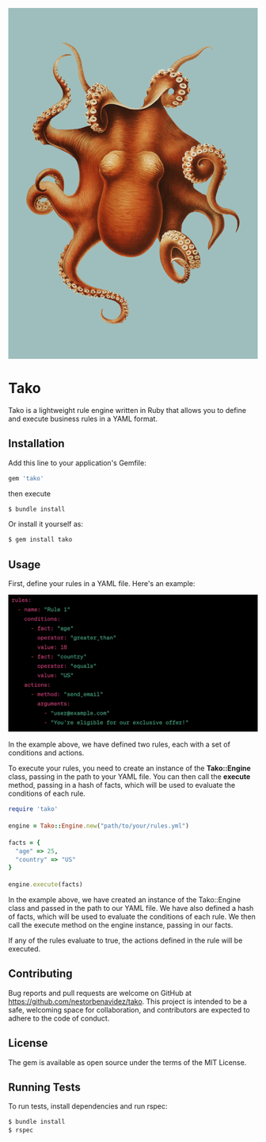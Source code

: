 ![](81400.jpg)

# Tako
Tako is a lightweight rule engine written in Ruby that allows you to define and execute business rules in a YAML format.
## Installation
Add this line to your application's Gemfile:
```ruby
gem 'tako'
```
then execute
```ruby
$ bundle install 
```
Or install it yourself as:
```ruby
$ gem install tako
```
## Usage
First, define your rules in a YAML file. Here's an example:

![](rule.png)

In the example above, we have defined two rules, each with a set of conditions and actions.

To execute your rules, you need to create an instance of the **Tako::Engine** class,
passing in the path to your YAML file. You can then call the **execute** method,
passing in a hash of facts, which will be used to evaluate the conditions of each rule.
```ruby
require 'tako'

engine = Tako::Engine.new("path/to/your/rules.yml")

facts = {
  "age" => 25,
  "country" => "US"
}

engine.execute(facts)

```

In the example above, we have created an instance of the Tako::Engine class and passed in the path to our YAML file. We have also defined a hash of facts, which will be used to evaluate the conditions of each rule. We then call the execute method on the engine instance, passing in our facts.

If any of the rules evaluate to true, the actions defined in the rule will be executed.

## Contributing
Bug reports and pull requests are welcome on GitHub at https://github.com/nestorbenavidez/tako. This project is intended to be a safe, welcoming space for collaboration, and contributors are expected to adhere to the code of conduct.

## License
The gem is available as open source under the terms of the MIT License.

## Running Tests
To run tests, install dependencies and run rspec:

```ruby
$ bundle install
$ rspec
```





